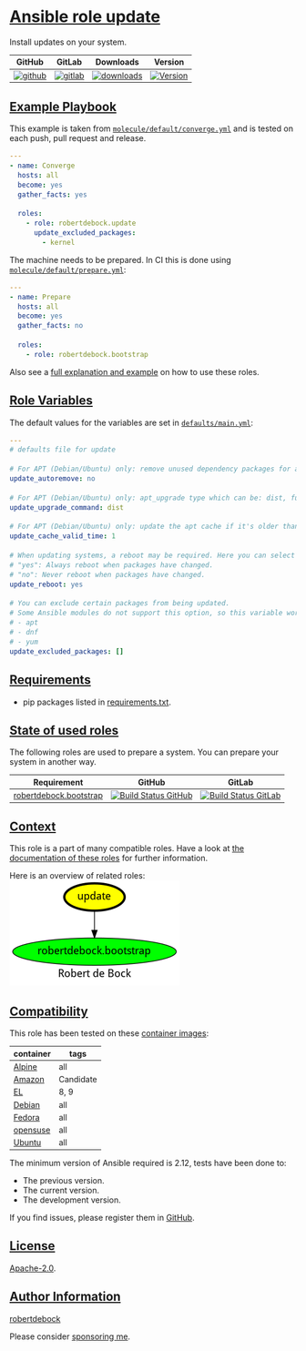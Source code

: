 # [Ansible role update](#update)

Install updates on your system.

|GitHub|GitLab|Downloads|Version|
|------|------|---------|-------|
|[![github](https://github.com/robertdebock/ansible-role-update/workflows/Ansible%20Molecule/badge.svg)](https://github.com/robertdebock/ansible-role-update/actions)|[![gitlab](https://gitlab.com/robertdebock-iac/ansible-role-update/badges/master/pipeline.svg)](https://gitlab.com/robertdebock-iac/ansible-role-update)|[![downloads](https://img.shields.io/ansible/role/d/24617)](https://galaxy.ansible.com/robertdebock/update)|[![Version](https://img.shields.io/github/release/robertdebock/ansible-role-update.svg)](https://github.com/robertdebock/ansible-role-update/releases/)|

## [Example Playbook](#example-playbook)

This example is taken from [`molecule/default/converge.yml`](https://github.com/robertdebock/ansible-role-update/blob/master/molecule/default/converge.yml) and is tested on each push, pull request and release.

```yaml
---
- name: Converge
  hosts: all
  become: yes
  gather_facts: yes

  roles:
    - role: robertdebock.update
      update_excluded_packages:
        - kernel
```

The machine needs to be prepared. In CI this is done using [`molecule/default/prepare.yml`](https://github.com/robertdebock/ansible-role-update/blob/master/molecule/default/prepare.yml):

```yaml
---
- name: Prepare
  hosts: all
  become: yes
  gather_facts: no

  roles:
    - role: robertdebock.bootstrap
```

Also see a [full explanation and example](https://robertdebock.nl/how-to-use-these-roles.html) on how to use these roles.

## [Role Variables](#role-variables)

The default values for the variables are set in [`defaults/main.yml`](https://github.com/robertdebock/ansible-role-update/blob/master/defaults/main.yml):

```yaml
---
# defaults file for update

# For APT (Debian/Ubuntu) only: remove unused dependency packages for all module states except `build-dep'
update_autoremove: no

# For APT (Debian/Ubuntu) only: apt_upgrade type which can be: dist, full, yes, or safe
update_upgrade_command: dist

# For APT (Debian/Ubuntu) only: update the apt cache if it's older than the cache_valid_time. Set in seconds.
update_cache_valid_time: 1

# When updating systems, a reboot may be required. Here you can select to:
# "yes": Always reboot when packages have changed.
# "no": Never reboot when packages have changed.
update_reboot: yes

# You can exclude certain packages from being updated.
# Some Ansible modules do not support this option, so this variable works for only:
# - apt
# - dnf
# - yum
update_excluded_packages: []
```

## [Requirements](#requirements)

- pip packages listed in [requirements.txt](https://github.com/robertdebock/ansible-role-update/blob/master/requirements.txt).

## [State of used roles](#state-of-used-roles)

The following roles are used to prepare a system. You can prepare your system in another way.

| Requirement | GitHub | GitLab |
|-------------|--------|--------|
|[robertdebock.bootstrap](https://galaxy.ansible.com/robertdebock/bootstrap)|[![Build Status GitHub](https://github.com/robertdebock/ansible-role-bootstrap/workflows/Ansible%20Molecule/badge.svg)](https://github.com/robertdebock/ansible-role-bootstrap/actions)|[![Build Status GitLab](https://gitlab.com/robertdebock-iac/ansible-role-bootstrap/badges/master/pipeline.svg)](https://gitlab.com/robertdebock-iac/ansible-role-bootstrap)|

## [Context](#context)

This role is a part of many compatible roles. Have a look at [the documentation of these roles](https://robertdebock.nl/) for further information.

Here is an overview of related roles:
![dependencies](https://raw.githubusercontent.com/robertdebock/ansible-role-update/png/requirements.png "Dependencies")

## [Compatibility](#compatibility)

This role has been tested on these [container images](https://hub.docker.com/u/robertdebock):

|container|tags|
|---------|----|
|[Alpine](https://hub.docker.com/r/robertdebock/alpine)|all|
|[Amazon](https://hub.docker.com/r/robertdebock/amazonlinux)|Candidate|
|[EL](https://hub.docker.com/r/robertdebock/enterpriselinux)|8, 9|
|[Debian](https://hub.docker.com/r/robertdebock/debian)|all|
|[Fedora](https://hub.docker.com/r/robertdebock/fedora/)|all|
|[opensuse](https://hub.docker.com/r/robertdebock/opensuse)|all|
|[Ubuntu](https://hub.docker.com/r/robertdebock/ubuntu)|all|

The minimum version of Ansible required is 2.12, tests have been done to:

- The previous version.
- The current version.
- The development version.

If you find issues, please register them in [GitHub](https://github.com/robertdebock/ansible-role-update/issues).

## [License](#license)

[Apache-2.0](https://github.com/robertdebock/ansible-role-update/blob/master/LICENSE).

## [Author Information](#author-information)

[robertdebock](https://robertdebock.nl/)

Please consider [sponsoring me](https://github.com/sponsors/robertdebock).
